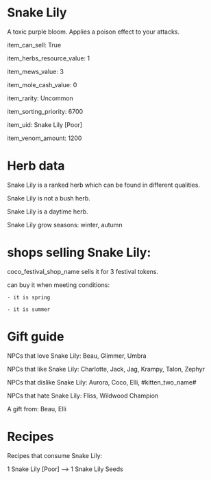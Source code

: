 # Snake Lily

A toxic purple bloom. Applies a poison effect to your attacks.

item_can_sell: True

item_herbs_resource_value: 1

item_mews_value: 3

item_mole_cash_value: 0

item_rarity: Uncommon

item_sorting_priority: 6700

item_uid: Snake Lily [Poor]

item_venom_amount: 1200

# Herb data

Snake Lily is a ranked herb which can be found in different qualities.

Snake Lily is not a bush herb.

Snake Lily is a daytime herb.

Snake Lily grow seasons: winter, autumn

# shops selling Snake Lily:

coco_festival_shop_name sells it for 3 festival tokens.

  can buy it when meeting conditions: 

    - it is spring

    - it is summer

# Gift guide

NPCs that love Snake Lily: Beau, Glimmer, Umbra

NPCs that like Snake Lily: Charlotte, Jack, Jag, Krampy, Talon, Zephyr

NPCs that dislike Snake Lily: Aurora, Coco, Elli, #kitten_two_name#

NPCs that hate Snake Lily: Fliss, Wildwood Champion

A gift from: Beau, Elli

# Recipes

Recipes that consume Snake Lily:

1 Snake Lily [Poor] --> 1 Snake Lily Seeds